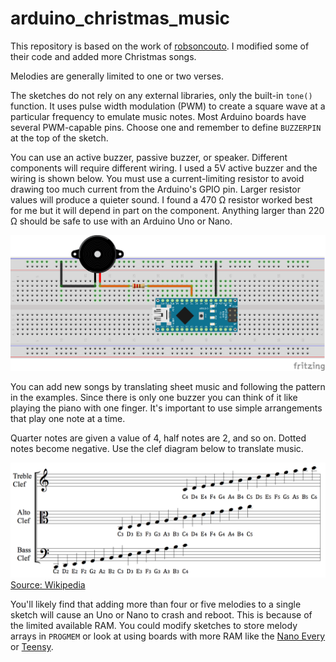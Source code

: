 # arduino_christmas_music

This repository is based on the work of [robsoncouto](https://github.com/robsoncouto/arduino-songs). I modified some of their code and added more Christmas songs.

Melodies are generally limited to one or two verses.

The sketches do not rely on any external libraries, only the built-in `tone()` function. It uses pulse width modulation (PWM) to create a square wave at a particular frequency to emulate music notes. Most Arduino boards have several PWM-capable pins. Choose one and remember to define `BUZZERPIN` at the top of the sketch.

You can use an active buzzer, passive buzzer, or speaker. Different components will require different wiring. I used a 5V active buzzer and the wiring is shown below. You must use a current-limiting resistor to avoid drawing too much current from the Arduino's GPIO pin. Larger resistor values will produce a quieter sound. I found a 470 Ω resistor worked best for me but it will depend in part on the component. Anything larger than 220 Ω should be safe to use with an Arduino Uno or Nano.

![Wiring Diagram](images/wiring.png)

You can add new songs by translating sheet music and following the pattern in the examples. Since there is only one buzzer you can think of it like playing the piano with one finger. It's important to use simple arrangements that play one note at a time.

Quarter notes are given a value of 4, half notes are 2, and so on. Dotted notes become negative. Use the clef diagram below to translate music.

![Clef Diagram](images/clef.png)
[Source: Wikipedia](https://en.wikipedia.org/wiki/Clef)

You'll likely find that adding more than four or five melodies to a single sketch will cause an Uno or Nano to crash and reboot. This is because of the limited available RAM. You could modify sketches to store melody arrays in `PROGMEM` or look at using boards with more RAM like the [Nano Every](https://store.arduino.cc/usa/nano-every) or [Teensy](https://www.pjrc.com/teensy/).
